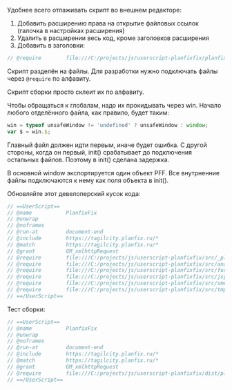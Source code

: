 Удобнее всего отлаживать скрипт во внешнем редакторе:

1. Добавить расширению права на открытие файловых ссылок (галочка в настройках расширения)
2. Удалить в расширении весь код, кроме заголовков расширения
3. Добавить в заголовки:
``` js
// @require        file:///C:/projects/js/userscript-planfixfix/planfixfix.user.js
```

Скрипт разделён на файлы. Для разработки нужно подключать файлы через `@require` по алфавиту.

Скрипт сборки просто склеит их по алфавиту.

Чтобы обращаться к глобалам, надо их прокидывать через win.
Начало любого отделённого файла, как правило, будет таким:
``` js
win = typeof unsafeWindow != 'undefined' ? unsafeWindow : window;
var $ = win.$;
```

Главный файл должен идти первым, иначе будет ошибка.
С другой стороны, когда он первый, init() срабатывает до подключения остальных файлов.
Поэтому в init() сделана задержка.

В основной window экспортируется один объект PFF.
Все внутрненние файлы подключаются к нему как поля объекта в init().

Обновляйте этот девелоперский кусок кода:
``` js
// ==UserScript==
// @name           PlanfixFix
// @unwrap
// @noframes
// @run-at         document-end
// @include        https://tagilcity.planfix.ru/*
// @match          https://tagilcity.planfix.ru/*
// @grant          GM_xmlhttpRequest
// @require        file:///C:/projects/js/userscript-planfixfix/src/_planfixfix.js
// @require        file:///C:/projects/js/userscript-planfixfix/src/analitics.js
// @require        file:///C:/projects/js/userscript-planfixfix/src/fuse.basic.min.js
// @require        file:///C:/projects/js/userscript-planfixfix/src/jsyaml.js
// @require        file:///C:/projects/js/userscript-planfixfix/src/smeta.js
// @require        file:///C:/projects/js/userscript-planfixfix/src/tmpls.js
// ==/UserScript==
```

Тест сборки:
``` js
// ==UserScript==
// @name           PlanfixFix
// @unwrap
// @noframes
// @run-at         document-end
// @include        https://tagilcity.planfix.ru/*
// @match          https://tagilcity.planfix.ru/*
// @grant          GM_xmlhttpRequest
// @require        file:///C:/projects/js/userscript-planfixfix/dist/planfixfix.user.js
// ==/UserScript==
```